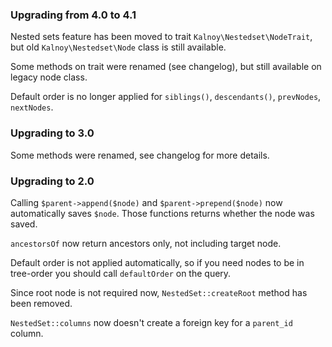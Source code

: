 ### Upgrading from 4.0 to 4.1

Nested sets feature has been moved to trait `Kalnoy\Nestedset\NodeTrait`, but
old `Kalnoy\Nestedset\Node` class is still available.

Some methods on trait were renamed (see changelog), but still available on legacy
node class.

Default order is no longer applied for `siblings()`, `descendants()`, 
`prevNodes`, `nextNodes`.

### Upgrading to 3.0

Some methods were renamed, see changelog for more details.

### Upgrading to 2.0

Calling `$parent->append($node)` and `$parent->prepend($node)` now automatically
saves `$node`. Those functions returns whether the node was saved.

`ancestorsOf` now return ancestors only, not including target node.

Default order is not applied automatically, so if you need nodes to be in tree-order
you should call `defaultOrder` on the query.

Since root node is not required now, `NestedSet::createRoot` method has been removed.

`NestedSet::columns` now doesn't create a foreign key for a `parent_id` column.

